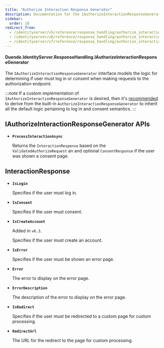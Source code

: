 ```yaml
---
title: "Authorize Interaction Response Generator"
description: Documentation for the IAuthorizeInteractionResponseGenerator interface which determines if a user must log in or consent when making requests to the authorization endpoint.
sidebar:
  order: 10
redirect_from:
  - /identityserver/v5/reference/response_handling/authorize_interaction_response_generator/
  - /identityserver/v6/reference/response_handling/authorize_interaction_response_generator/
  - /identityserver/v7/reference/response_handling/authorize_interaction_response_generator/
---
```


#### Duende.IdentityServer.ResponseHandling.IAuthorizeInteractionResponseGenerator

The `IAuthorizeInteractionResponseGenerator` interface models the logic for determining if user must log in or consent
when making requests to the authorization endpoint.

:::note
If a custom implementation of `IAuthorizeInteractionResponseGenerator` is desired, then
it's [recommended](/identityserver/ui/custom#built-in-authorizeinteractionresponsegenerator) to derive from the
built-in `AuthorizeInteractionResponseGenerator` to inherit all the default logic pertaining to log in and consent
semantics.
:::

## IAuthorizeInteractionResponseGenerator APIs

* **`ProcessInteractionAsync`**

  Returns the `InteractionResponse` based on the `ValidatedAuthorizeRequest` an and optional `ConsentResponse` if the
  user was shown a consent page.

## InteractionResponse

* **`IsLogin`**

  Specifies if the user must log in.

* **`IsConsent`**

  Specifies if the user must consent.

* **`IsCreateAccount`**

  Added in `v6.3`.

  Specifies if the user must create an account.

* **`IsError`**

  Specifies if the user must be shown an error page.

* **`Error`**

  The error to display on the error page.

* **`ErrorDescription`**

  The description of the error to display on the error page.

* **`IsRedirect`**

  Specifies if the user must be redirected to a custom page for custom processing.

* **`RedirectUrl`**

  The URL for the redirect to the page for custom processing.
